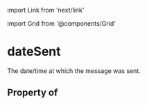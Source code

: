 import Link from 'next/link'
  
import Grid from '@components/Grid'

# dateSent

The date/time at which the message was sent.

## Property of



